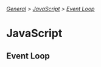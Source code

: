 *[General](../README.md) > [JavaScript](./main.md) > [Event Loop](./EventLoop.md)*

# **JavaScript**

## **Event Loop**

